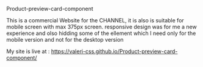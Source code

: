 Product-preview-card-component

This is a commercial Website for the CHANNEL, it is also is suitable for mobile screen with max 375px screen. responsive design was for me a new experience and olso hidding some of the ellement which I need only for the mobile version and not for the desktop version


My site is live at :  https://valeri-css.github.io/Product-preview-card-component/
